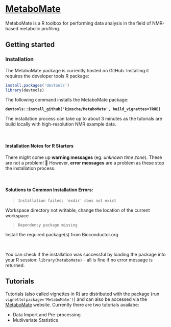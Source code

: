 
# [MetaboMate](https://kimsche.github.io/MetaboMate/)
MetaboMate is a R toolbox for performing data analysis in the field of NMR-based metabolic profiling.

## Getting started

### Installation
The MetaboMate package is currently hosted on GitHub. Installing it requires the developer tools R package:
```r
install.packages('devtools')
library(devtools)
```

The following command installs the MetaboMate package:

**`devtools::install_github('kimsche/MetaboMate', build_vignettes=TRUE)`**

The installation process can take up to about 3 minutes as the tutorials are build locally with high-resolution NMR example data.


&nbsp;

#### Installation Notes for R Starters

There might come up **warning messages** (eg. *unknown time zone*). These are not a problem! :pray:
However, **error messages** are a problem as these stop the installation process. 

&nbsp;

#### Solutions to Common Installation Errors:

>`Installation failed: 'exdir' does not exist`

Workspace directory not writable, change the location of the current workspace

>`Dependency package missing`

Install the required package(s) from Bioconductor.org

&nbsp;

You can check if the installation was successful by loading the package into your R session: `library(MetaboMate)` - all is fine if no error message is returned.



## Tutorials
Tutorials (also called vignettes in R) are distributed with the package (run `vignette(package='MetaboMate')`) and can also be accessed via the [MetaboMate](https://kimsche.github.io/MetaboMate/) website. Currently there are two tutorials availabe:

* Data Import and Pre-processing
* Mutlivariate Statistics




